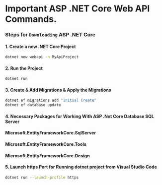 # Important ASP .NET Core Web API Commands. 

### Steps for `Downloading` ASP .NET Core 

#### 1. Create a new .NET Core Project 
```bash 
dotnet new webapi -n MyApiProject
```

#### 2. Run the Project 
```bash 
dotnet run 
```

#### 3. Create & Add Migrations &  Apply the Migrations 
```bash
dotnet ef migrations add "Initial Create"
dotnet ef database update
```



#### 4. Necessary Packages for Working With ASP .Net Core Database SQL Server 
#### Microsoft.EntityFrameworkCore.SqlServer
#### Microsoft.EntityFrameworkCore.Tools
#### Microsoft.EntityFrameworkCore.Design

#### 5. Launch https Port for Running dotnet project from Visual Studio Code
```bash 
dotnet run --launch-profile https
```